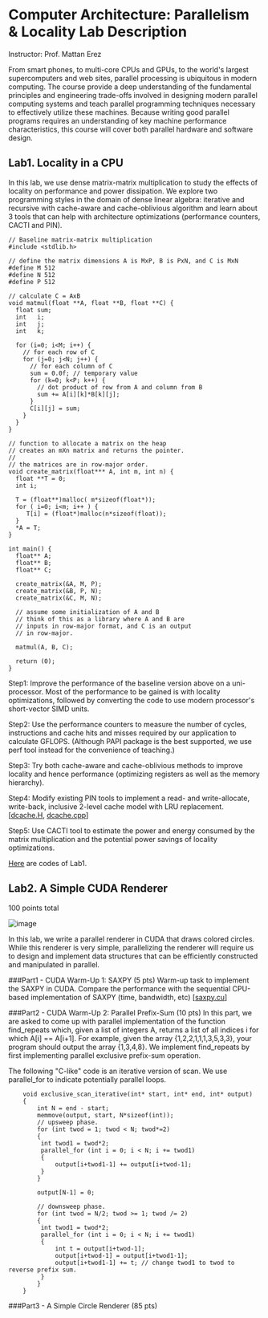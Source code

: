 Computer Architecture: Parallelism & Locality Lab Description
=============================================================
Instructor: Prof. Mattan Erez

From smart phones, to multi-core CPUs and GPUs, to the world's largest supercomputers and web sites, parallel processing is ubiquitous in modern computing. The course provide a deep understanding of the fundamental principles and engineering trade-offs involved in designing modern parallel computing systems and teach parallel programming techniques necessary to effectively utilize these machines. Because writing good parallel programs requires an understanding of key machine performance characteristics, this course will cover both parallel hardware and software design.

Lab1. Locality in a CPU
-----------------------
In this lab, we use dense matrix-matrix multiplication to study the effects of locality on performance and power dissipation. We explore two programming styles in the domain of dense linear algebra: iterative and recursive with cache-aware and cache-oblivious algorithm and learn about 3 tools that can help with architecture optimizations (performance counters, CACTI and PIN).
    
    // Baseline matrix-matrix multiplication
    #include <stdlib.h>
    
    // define the matrix dimensions A is MxP, B is PxN, and C is MxN
    #define M 512
    #define N 512
    #define P 512
    
    // calculate C = AxB
    void matmul(float **A, float **B, float **C) {
      float sum;
      int   i;
      int   j;
      int   k;
    
      for (i=0; i<M; i++) {
        // for each row of C
        for (j=0; j<N; j++) {
          // for each column of C
          sum = 0.0f; // temporary value
          for (k=0; k<P; k++) {
            // dot product of row from A and column from B
            sum += A[i][k]*B[k][j];
          }
          C[i][j] = sum;
        }
      }
    }
    
    // function to allocate a matrix on the heap
    // creates an mXn matrix and returns the pointer.
    //
    // the matrices are in row-major order.
    void create_matrix(float*** A, int m, int n) {
      float **T = 0;
      int i;
    
      T = (float**)malloc( m*sizeof(float*));
      for ( i=0; i<m; i++ ) {
         T[i] = (float*)malloc(n*sizeof(float));
      }
      *A = T;
    }
    
    int main() {
      float** A;
      float** B;
      float** C;
    
      create_matrix(&A, M, P);
      create_matrix(&B, P, N);
      create_matrix(&C, M, N);
    
      // assume some initialization of A and B
      // think of this as a library where A and B are
      // inputs in row-major format, and C is an output
      // in row-major.
    
      matmul(A, B, C);
    
      return (0);
    }

Step1: Improve the performance of the baseline version above on a uni-processor. Most of the performance to be gained is with locality optimizations, followed by converting the code to use modern processor's short-vector SIMD units. 

Step2: Use the performance counters to measure the number of cycles, instructions and cache hits and misses required by our application to calculate GFLOPS. (Although PAPI package is the best supported, we use perf tool instead for the convenience of teaching.) 

Step3: Try both cache-aware and cache-oblivious methods to improve locality and hence performance (optimizing registers as well as the memory hierarchy).

Step4: Modify existing PIN tools to implement a read- and write-allocate, write-back, inclusive 2-level cache model with LRU replacement. [[dcache.H](./lab1/dcache.H), [dcache.cpp](./lab1/dcache.cpp)]

Step5: Use CACTI tool to estimate the power and energy consumed by the matrix multiplication and the potential power savings of locality optimizations.

[Here](./lab1) are codes of Lab1.

Lab2.  A Simple CUDA Renderer
-----------------------------
100 points total

![image](https://github.com/sparkfiresprairie/capl/blob/master/lab2/lab2.png)

In this lab, we write a parallel renderer in CUDA that draws colored circles. While this renderer is very simple, parallelizing the renderer will require us to design and implement data structures that can be efficiently constructed and manipulated in parallel.

###Part1 - CUDA Warm-Up 1: SAXPY (5 pts)
Warm-up task to implement the SAXPY in CUDA. Compare the performance with the sequential CPU-based implementation of SAXPY (time, bandwidth, etc) [[saxpy.cu](./lab2/saxpy.cu)]

###Part2 - CUDA Warm-Up 2: Parallel Prefix-Sum (10 pts)
In this part, we are asked to come up with parallel implementation of the function find_repeats which, given a list of integers A, returns a list of all indices i for which A[i] == A[i+1]. For example, given the array {1,2,2,1,1,1,3,5,3,3}, your program should output the array {1,3,4,8}. We implement find_repeats by first implementing parallel exclusive prefix-sum operation.

The following "C-like" code is an iterative version of scan. We use parallel_for to indicate potentially parallel loops.
 
        void exclusive_scan_iterative(int* start, int* end, int* output)
        {
            int N = end - start;
            memmove(output, start, N*sizeof(int));
            // upsweep phase.
            for (int twod = 1; twod < N; twod*=2)
            {
             int twod1 = twod*2;
             parallel_for (int i = 0; i < N; i += twod1)
             {
                 output[i+twod1-1] += output[i+twod-1];
             }
            }
        
            output[N-1] = 0;
        
            // downsweep phase.
            for (int twod = N/2; twod >= 1; twod /= 2)
            {
             int twod1 = twod*2;
             parallel_for (int i = 0; i < N; i += twod1)
             {
                 int t = output[i+twod-1];
                 output[i+twod-1] = output[i+twod1-1];
                 output[i+twod1-1] += t; // change twod1 to twod to reverse prefix sum.
             }
            }
        }

###Part3 - A Simple Circle Renderer (85 pts)

